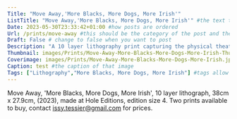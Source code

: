 ```yaml
---
Title: "Move Away,'More Blacks, More Dogs, More Irish'"
ListTitle: "Move Away,'More Blacks, More Dogs, More Irish'" #the text that is displayed below each post on the list pages
Date: 2023-05-30T23:33:42+01:00 #how posts are ordered 
Url: /prints/move-away #this should be the category of the post and then the file name e.g. /print/printfilename
Draft: False # change to false when you want to post
Description: "A 10 layer lithography print capturing the physical theatre during the performance rehersals of 'More Blacks, More Dogs, More Irish'" #Description of the post
Thumbnail: images/Prints/Move-Away-More-Blacks-More-Dogs-More-Irish-Thumb.webp #append link to image that will be shown on the list page
Coverimage: images/Prints/Move-Away-More-Blacks-More-Dogs-More-Irish.jpg #the image that will be displayed at the top of the post
Caption: test #the caption of that image
Tags: ["Lithography","More Blacks, More Dogs, More Irish"] #tags allow related content to be grouped together, add more by adding a comma to the latest tag
---
```

Move Away, 'More Blacks, More Dogs, More Irish', 10 layer lithograph, 38cm x 27.9cm, (2023), made at Hole Editions, edition size 4.
Two prints available to buy, contact issy.tessier@gmail.com for prices.